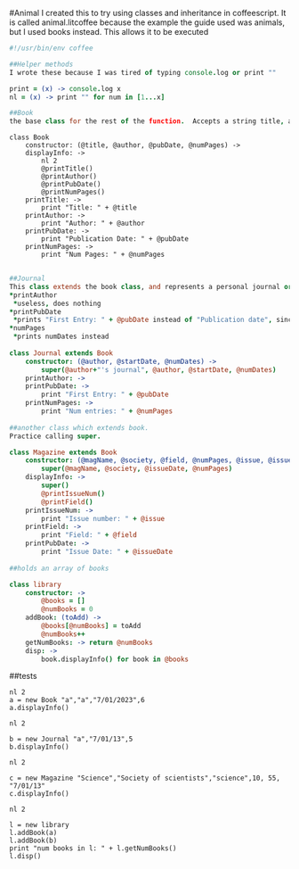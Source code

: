 #Animal
I created this to try using classes and inheritance in coffeescript.  It is called animal.litcoffee because the example the guide used was animals, but I used books instead.
This allows it to be executed

```coffeescript
#!/usr/bin/env coffee

##Helper methods
I wrote these because I was tired of typing console.log or print ""

print = (x) -> console.log x
nl = (x) -> print "" for num in [1...x]

##Book
the base class for the rest of the function.  Accepts a string title, a string author, a string pubDate, and an int numPages in its constructor.  displayInfo prints itself.  It calls methods to print each attribute so that each attribute could be overridden in a child class.
```

    class Book
    	constructor: (@title, @author, @pubDate, @numPages) ->
    	displayInfo: ->
    		nl 2
    		@printTitle()
    		@printAuthor()
    		@printPubDate()
    		@printNumPages()
    	printTitle: ->
    		print "Title: " + @title
    	printAuthor: -> 
    		print "Author: " + @author
    	printPubDate: ->
    		print "Publication Date: " + @pubDate
    	printNumPages: ->
    		print "Num Pages: " + @numPages

```coffeescript
		
##Journal
This class extends the book class, and represents a personal journal or diary.  Instead of a title, it uses the name's journal, and has numDates instead of numPages and startDate instead of pubDate.  Uses super's constructor, overrides several of the methods.
*printAuthor
 *useless, does nothing
*printPubDate
 *prints "First Entry: " + @pubDate instead of "Publication date", since the latter would be irrelevant
*numPages
 *prints numDates instead    
 
class Journal extends Book
	constructor: (@author, @startDate, @numDates) ->
		super(@author+"'s journal", @author, @startDate, @numDates)
	printAuthor: ->
	printPubDate: ->
		print "First Entry: " + @pubDate
	printNumPages: ->
		print "Num entries: " + @numPages
		
##another class which extends book.
Practice calling super.    	

class Magazine extends Book
	constructor: (@magName, @society, @field, @numPages, @issue, @issueDate) ->
		super(@magName, @society, @issueDate, @numPages)
	displayInfo: ->
		super()
		@printIssueNum()
		@printField()
	printIssueNum: ->
		print "Issue number: " + @issue
	printField: ->
		print "Field: " + @field
	printPubDate: ->
		print "Issue Date: " + @issueDate
		
##holds an array of books    

class library
	constructor: ->
		@books = []
		@numBooks = 0
	addBook: (toAdd) ->
		@books[@numBooks] = toAdd
		@numBooks++
	getNumBooks: -> return @numBooks
	disp: ->
		book.displayInfo() for book in @books
```
##tests

    nl 2
    a = new Book "a","a","7/01/2023",6
    a.displayInfo()
    
    nl 2
    
    b = new Journal "a","7/01/13",5 
    b.displayInfo()
    
    nl 2
    
    c = new Magazine "Science","Society of scientists","science",10, 55, "7/01/13"
    c.displayInfo()
    
    nl 2
    
    l = new library
    l.addBook(a)
    l.addBook(b)
    print "num books in l: " + l.getNumBooks()
    l.disp()

